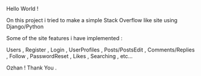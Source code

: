 Hello World !

On this project i tried to make a simple Stack Overflow like site using Django/Python

Some of the site features i have implemented :

Users , Register , Login , UserProfiles , Posts/PostsEdit , Comments/Replies , Follow , PasswordReset , Likes , Searching , etc...


Ozhan !
Thank You .
